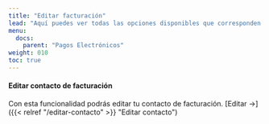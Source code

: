 ```yaml
---
title: "Editar facturación"
lead: "Aquí puedes ver todas las opciones disponibles que corresponden a editar la facturación"
menu:
  docs:
    parent: "Pagos Electrónicos"
weight: 010
toc: true
---
```


#### Editar contacto de facturación

Con esta funcionalidad podrás editar tu contacto de facturación. [Editar →]({{< relref "/editar-contacto" >}} "Editar contacto")
